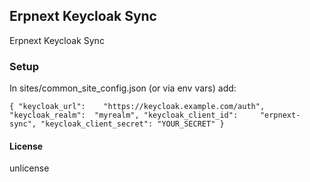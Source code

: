 ## Erpnext Keycloak Sync

Erpnext Keycloak Sync

### Setup

In sites/common_site_config.json (or via env vars) add:

`
{
  "keycloak_url":    "https://keycloak.example.com/auth",
  "keycloak_realm":  "myrealm",
  "keycloak_client_id":     "erpnext-sync",
  "keycloak_client_secret": "YOUR_SECRET"
}
`

#### License

unlicense
